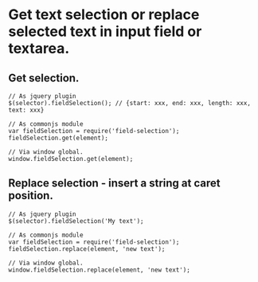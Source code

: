 # Get text selection or replace selected text in input field or textarea.

## Get selection.

    // As jquery plugin
    $(selector).fieldSelection(); // {start: xxx, end: xxx, length: xxx, text: xxx}

    // As commonjs module
    var fieldSelection = require('field-selection');
    fieldSelection.get(element);

    // Via window global.
    window.fieldSelection.get(element);

## Replace selection - insert a string at caret position.

    // As jquery plugin
    $(selector).fieldSelection('My text');

    // As commonjs module
    var fieldSelection = require('field-selection');
    fieldSelection.replace(element, 'new text');

    // Via window global.
    window.fieldSelection.replace(element, 'new text');
